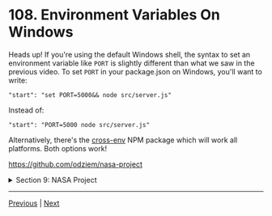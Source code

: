 # 108. Environment Variables On Windows

Heads up! If you're using the default Windows shell, the syntax to set an environment variable like `PORT` is slightly different than what we saw in the previous video. To set `PORT` in your package.json on Windows, you'll want to write:

```
"start": "set PORT=5000&& node src/server.js"
```

Instead of:

```
"start": "PORT=5000 node src/server.js"
```

Alternatively, there's the [cross-env](https://www.npmjs.com/package/cross-env) NPM package which will work all platforms. Both options work!


https://github.com/odziem/nasa-project

<details>
  <summary> Section 9: NASA Project </summary>

  - [Codebase: nasa-project](../src/s9_nasa-project/)

</details>

---

[Previous](./107_API-Server-Setup.md) | [Next](./109_GET-planets.md)